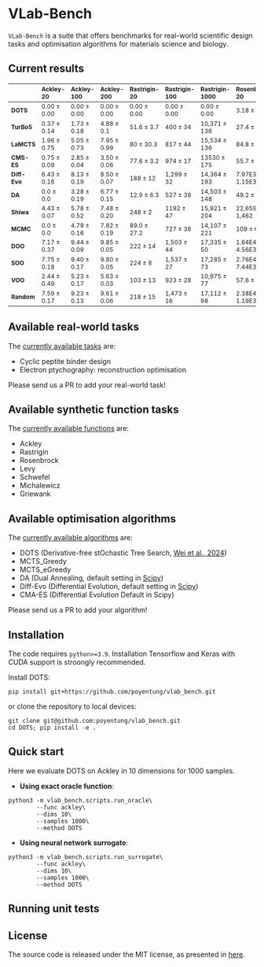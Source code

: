 # VLab-Bench

`VLab-Bench` is a suite that offers benchmarks for real-world scientific design tasks and optimisation algorithms for materials science and biology. 

## Current results
<style scoped>
table {
  font-size: 12px;
}
</style>
|  | Ackley-20 | Ackley-100 | Ackley-200 | Rastrigin-20 | Rastrigin-100 | Rastrigin-1000 | Rosenbrock-20 | Rosenbrock-60 | Rosenbrock-100 |
|:---|:---|:---|:---|:---|:---|:---|:---|:---|:---|
| **DOTS** | 0.00 ± 0.00 | 0.00 ± 0.00 | 0.00 ± 0.00 | 0.00 ± 0.00 | 0.00 ± 0.00 | 0.00 ± 0.00 | 3.18 ± 5.18 | 11.10 ± 22.10 | 19.50 ± 39.10 |
| **TurBo5** | 0.37 ± 0.14 | 1.73 ± 0.18 | 4.88 ± 0.1 | 51.6 ± 3.7 | 400 ± 34 | 10,371 ± 136 | 27.4 ± 3.7 | 184 ± 66 | 1,268 ± 666 |
| **LaMCTS** | 1.96 ± 0.75 | 5.05 ± 0.73 | 7.95 ± 0.99 | 80 ± 30.3 | 817 ± 44 | 15,534 ± 136 | 84.8 ± 52.3 | 2,182 ± 953 | 6,517 ± 977 |
| **CMS-ES** | 0.75 ± 0.09 | 2.85 ± 0.04 | 3.50 ± 0.06 | 77.6 ± 3.2 | 974 ± 17 | 13530 ± 175 | 55.7 ± 35.4 | 148 ±31  | 365 ± 42 |
| **Diff-Evo** | 6.43 ± 0.16 | 8.13 ±  0.19| 8.50 ± 0.07 | 188 ± 12 | 1,299 ± 32 | 14,364 ± 193 | 7.97E3 ± 1.15E3 | 1.34E5 ± 1.11E4 | 2.83E5 ± 2.69E4 |
| **DA** | 0.0 ± 0.0 | 3.28 ± 0.19 | 6.77 ± 0.15 | 12.9 ± 6.3 | 527 ± 39 | 14,503 ± 148 | 49.2 ± 28.7 | 670 ± 76 | 9,082 ± 877 |
| **Shiwa** | 4.43 ± 0.07 | 5.78 ± 0.52 | 7.48 ± 0.20 | 248 ± 2 | 1192 ± 47 | 15,921 ± 204 | 22,659 ± 1,462 | 661 ± 111 | 2,408 ± 218 |
| **MCMC** | 0.0 ± 0.0 | 4.79 ± 0.16 | 7.82 ± 0.19 | 89.0 ± 27.2 | 727 ± 38 | 14,107 ± 221 | 109 ± 63 | 187 ± 26 | 884 ± 359 |
| **DOO** | 7.17 ± 0.37 | 9.44 ± 0.09 | 9.85 ± 0.05 | 222 ± 14 | 1,503 ± 44 | 17,335 ± 50 | 1.64E4 ± 4.56E3 | 3.42E5 ± 1.90E4 | 7.22E5 ± 2.70E4 |
| **SOO** | 7.75 ± 0.18 | 9.40 ± 0.17 | 9.80 ± 0.05 | 224 ± 8 | 1,537 ± 27 | 17,285 ± 73 | 2.76E4 ± 7.44E3 | 3.58E5 ± 2.4E4 | 7.63E5 ± 2.70E4 |
| **VOO** | 2.44 ± 0.49 | 5.23 ± 0.17 | 5.63 ± 0.03 | 103 ± 13 | 923 ± 28 | 10,975 ± 77 | 57.6 ± 8.4 | 3,331 ± 403 | 21,065 ± 3241 |
| **Random** | 7.59 ± 0.17 | 9.23 ± 0.13 | 9.61 ± 0.06 | 218 ± 15 | 1,473 ± 16 | 17,112 ± 98 | 2.38E4 ± 1.19E3 | 2.74E5 ± 2.01E4 | 6.46E5 ± 9.36E3 |

## Available real-world tasks

The [currently available tasks](vlab_bench/functions.py) are:

* Cyclic peptite binder design
* Electron ptychography: reconstruction optimisation

Please send us a PR to add your real-world task!

## Available synthetic function tasks

The [currently available functions](vlab_bench/functions.py) are:

* Ackley
* Rastrigin
* Rosenbrock
* Levy
* Schwefel
* Michalewicz
* Griewank

## Available optimisation algorithms

The [currently available algorithms](vlab_bench/algorithms.py) are:

* DOTS (Derivative-free stOchastic Tree Search, [Wei et al., 2024](https://arxiv.org/abs/2404.04062))
* MCTS_Greedy
* MCTS_eGreedy
* DA (Dual Annealing, default setting in [Scipy](https://docs.scipy.org/doc/scipy/reference/generated/scipy.optimize.dual_annealing.html#rbaa258a99356-5))
* Diff-Evo (Differential Evolution, default setting in [Scipy](https://docs.scipy.org/doc/scipy/reference/generated/scipy.optimize.differential_evolution.html))
* CMA-ES (Differential Evolution Default in Scipy)

Please send us a PR to add your algorithm!

## Installation

The code requires `python>=3.9`. Installation Tensorflow and Keras with CUDA support is stroongly recommended.

Install DOTS:

```
pip install git+https://github.com/poyentung/vlab_bench.git
```

or clone the repository to local devices:

```
git clone git@github.com:poyentung/vlab_bench.git
cd DOTS; pip install -e .
```

## Quick start

Here we evaluate DOTS on Ackley in 10 dimensions for 1000 samples.

- **Using exact oracle function**: 
```
python3 -m vlab_bench.scripts.run_oracle\
        --func ackley\
        --dims 10\
        --samples 1000\
        --method DOTS
```


- **Using neural network surrogate**: 
```
python3 -m vlab_bench.scripts.run_surrogate\
        --func ackley\
        --dims 10\
        --samples 1000\
        --method DOTS
```

## Running unit tests

## License

The source code is released under the MIT license, as presented in [here](LICENSE).